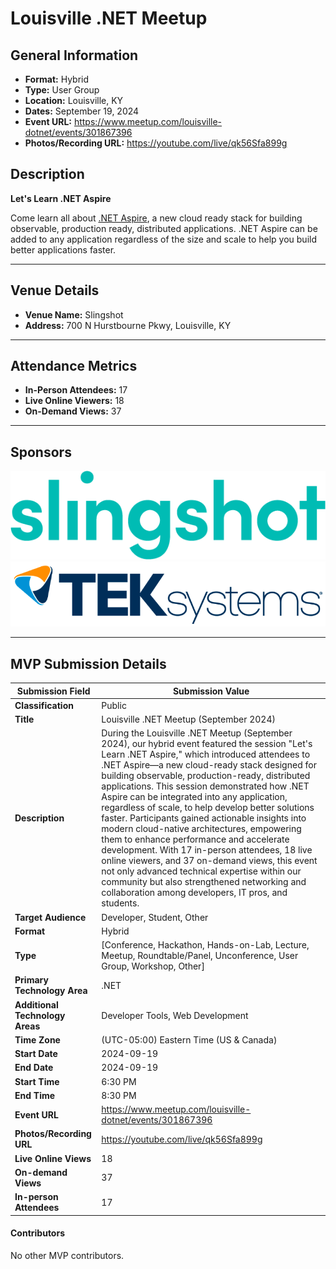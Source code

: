 # Louisville .NET Meetup

## General Information

- **Format:** Hybrid
- **Type:** User Group
- **Location:** Louisville, KY
- **Dates:** September 19, 2024
- **Event URL:** https://www.meetup.com/louisville-dotnet/events/301867396
- **Photos/Recording URL:** https://youtube.com/live/qk56Sfa899g

## Description

**Let's Learn .NET Aspire**

Come learn all about [.NET Aspire](https://learn.microsoft.com/dotnet/aspire/), a new cloud ready stack for building observable, production ready, distributed applications. .NET Aspire can be added to any application regardless of the size and scale to help you build better applications faster.

---

## Venue Details

- **Venue Name:** Slingshot
- **Address:** 700 N Hurstbourne Pkwy, Louisville, KY

---

## Attendance Metrics

- **In-Person Attendees:** 17
- **Live Online Viewers:** 18
- **On-Demand Views:** 37

---

## Sponsors

[![Slingshot](assets/SLG_Logo_Word_Teal.png)](https://www.yslingshot.com/)
[![TEKsystems](assets/Teksystems-logo.png)](https://www.teksystems.com/)

---

## MVP Submission Details

| Submission Field                | Submission Value                                             |
| ------------------------------- | ------------------------------------------------------------ |
| **Classification**              | Public                                                       |
| **Title**                       | Louisville .NET Meetup (September 2024)                      |
| **Description**                 | During the Louisville .NET Meetup (September 2024), our hybrid event featured the session "Let's Learn .NET Aspire," which introduced attendees to .NET Aspire—a new cloud-ready stack designed for building observable, production-ready, distributed applications. This session demonstrated how .NET Aspire can be integrated into any application, regardless of scale, to help develop better solutions faster. Participants gained actionable insights into modern cloud-native architectures, empowering them to enhance performance and accelerate development. With 17 in-person attendees, 18 live online viewers, and 37 on-demand views, this event not only advanced technical expertise within our community but also strengthened networking and collaboration among developers, IT pros, and students. |
| **Target Audience**             | Developer, Student, Other                                    |
| **Format**                      | Hybrid                                                       |
| **Type**                        | [Conference, Hackathon, Hands-on-Lab, Lecture, Meetup, Roundtable/Panel, Unconference, User Group, Workshop, Other] |
| **Primary Technology Area**     | .NET                                                         |
| **Additional Technology Areas** | Developer Tools, Web Development                             |
| **Time Zone**                   | (UTC-05:00) Eastern Time (US & Canada)                       |
| **Start Date**                  | 2024-09-19                                                   |
| **End Date**                    | 2024-09-19                                                   |
| **Start Time**                  | 6:30 PM                                                      |
| **End Time**                    | 8:30 PM                                                      |
| **Event URL**                   | https://www.meetup.com/louisville-dotnet/events/301867396    |
| **Photos/Recording URL**        | https://youtube.com/live/qk56Sfa899g                         |
| **Live Online Views**           | 18                                                           |
| **On-demand Views**             | 37                                                           |
| **In-person Attendees**         | 17                                                           |

#### Contributors

No other MVP contributors.

